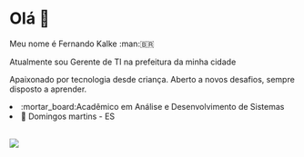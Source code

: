 # Olá 👋
<p> Meu nome é Fernando Kalke :man:🇧🇷</p> 
<p>Atualmente sou Gerente de TI na prefeitura da minha cidade</p>
<p>Apaixonado por tecnologia desde criança. Aberto a novos desafios, sempre disposto a aprender.</p>
<li>:mortar_board:Acadêmico em Análise e Desenvolvimento de Sistemas</li>
<li>📍 Domingos martins - ES</li>
</br>


<!--![YOUR github stats](https://github-readme-stats.vercel.app/api?username=USERNAME)-->

[<img src="https://img.shields.io/badge/linkedin-%230077B5.svg?&style=for-the-badge&logo=linkedin&logoColor=white" />](https://www.linkedin.com/in/fernando-kalke/) 
<!--[<img src = "https://img.shields.io/badge/instagram-%23E4405F.svg?&style=for-the-badge&logo=instagram&logoColor=white">](https://www.instagram.com/nando_kalke/)
